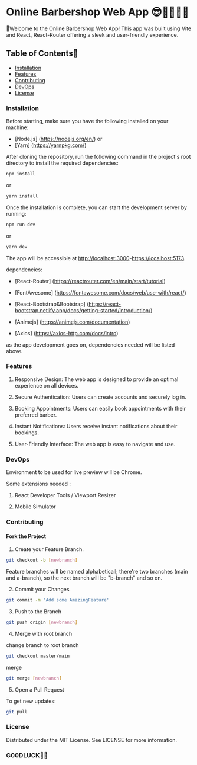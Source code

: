 # Online Barbershop Web App 😎👨‍💻👩‍💻

🫡Welcome to the Online Barbershop Web App! This app was built using Vite and React, React-Router offering a sleek and user-friendly experience.

## Table of Contents🧾

- [Installation](#installation)
- [Features](#features)
- [Contributing](#contributing)
- [DevOps](#devops)
- [License](#license)

### Installation

Before starting, make sure you have the following installed on your machine:

- [Node.js] (<https://nodejs.org/en/>)
or
- [Yarn] (<https://yarnpkg.com/>)

After cloning the repository, run the following command in the project's root directory to install the required dependencies:

```bash
npm install
```

or

```bash
yarn install
```

Once the installation is complete, you can start the development server by running:

```bash
npm run dev
```

or

```bash
yarn dev
```

The app will be accessible at <http://localhost:3000>-<https://localhost:5173>.

dependencies:

- [React-Router] (<https://reactrouter.com/en/main/start/tutorial>)

- [FontAwesome] (<https://fontawesome.com/docs/web/use-with/react/>)

- [React-Bootstrap&Bootstrap] (<https://react-bootstrap.netlify.app/docs/getting-started/introduction/>)

- [Animejs] (<https://animejs.com/documentation>)

- [Axios] (<https://axios-http.com/docs/intro>)

as the app development goes on, dependencies needed will be listed above.

### Features

1. Responsive Design: The web app is designed to provide an optimal experience on all devices.

2. Secure Authentication: Users can create accounts and securely log in.

3. Booking Appointments: Users can easily book appointments with their preferred barber.

4. Instant Notifications: Users receive instant notifications about their bookings.

5. User-Friendly Interface: The web app is easy to navigate and use.

### DevOps

Environment to be used for live preview will be Chrome.

Some extensions needed :

1. React Developer Tools / Viewport Resizer

2. Mobile Simulator

### Contributing

#### Fork the Project

1. Create your Feature Branch. 

```bash
git checkout -b [newbranch]
```

Feature branches will be named alphabeticall; there're two branches (main and a-branch), so the next branch will be "b-branch" and so on.

2. Commit your Changes

```bash
git commit -m 'Add some AmazingFeature'
```

3. Push to the Branch

```bash
git push origin [newbranch]
```

4. Merge with root branch

change branch to root branch

```bash
git checkout master/main
```

merge

```bash
git merge [newbranch]
```

5. Open a Pull Request

To get new updates:

```bash
git pull
```

### License

Distributed under the MIT License. See LICENSE for more information.

### G00DLUCK💪😤
